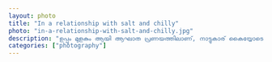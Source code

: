 ```yaml
---   
layout: photo
title: "In a relationship with salt and chilly"
photo: "in-a-relationship-with-salt-and-chilly.jpg"
description: "ഉപ്പും മുളകും ആയി ആഘാത പ്രണയത്തിലാണ്, നാട്ടുകാര് കൈയ്യോടെ പൊക്കി, ഇപ്പൊ പൂട്ടിയിട്ടിരിക്കുവാണേലും വൈകാതെ ഞങ്ങൾ ഒന്നിക്കും 🥰"
categories: ["photography"]
---
```

